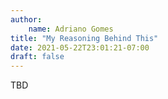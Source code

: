 ```yaml
---
author:
    name: Adriano Gomes
title: "My Reasoning Behind This"
date: 2021-05-22T23:01:21-07:00
draft: false
---
```


TBD